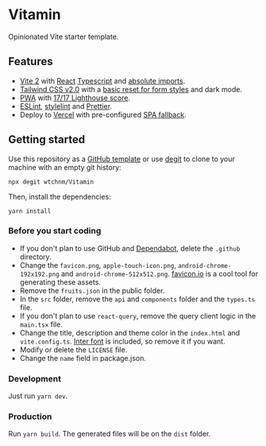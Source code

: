# Vitamin

Opinionated Vite starter template.

## Features

- [Vite 2](https://vitejs.dev) with [React](https://reactjs.org) [Typescript](https://www.typescriptlang.org) and [absolute imports](https://github.com/aleclarson/vite-tsconfig-paths).
- [Tailwind CSS v2.0](https://tailwindcss.com) with a [basic reset for form styles](https://github.com/tailwindlabs/tailwindcss-forms) and dark mode.
- [PWA](https://github.com/antfu/vite-plugin-pwa) with [17/17 Lighthouse score](https://web.dev/pwa-checklist/).
- [ESLint](https://eslint.org), [stylelint](https://stylelint.io) and [Prettier](https://prettier.io).
- Deploy to [Vercel](vercel.com) with pre-configured [SPA fallback](https://vercel.com/docs/configuration#routes/advanced/spa-fallback).

## Getting started

Use this repository as a [GitHub template](https://github.com/wtchnm/Vitamin/generate) or use [degit](https://github.com/Rich-Harris/degit) to clone to your machine with an empty git history:

```
npx degit wtchnm/Vitamin
```

Then, install the dependencies:

```
yarn install
```

### Before you start coding

- If you don't plan to use GitHub and [Dependabot](https://dependabot.com), delete the `.github` directory.
- Change the `favicon.png`, `apple-touch-icon.png`, `android-chrome-192x192.png` and `android-chrome-512x512.png`. [favicon.io](https://favicon.io) is a cool tool for generating these assets.
- Remove the `fruits.json` in the public folder.
- In the `src` folder, remove the `api` and `components` folder and the `types.ts` file.
- If you don't plan to use `react-query`, remove the query client logic in the `main.tsx` file.
- Change the title, description and theme color in the `index.html` and `vite.config.ts`. [Inter font](https://rsms.me/inter/) is included, so remove it if you want.
- Modify or delete the `LICENSE` file.
- Change the `name` field in package.json.

### Development

Just run `yarn dev`.

### Production

Run `yarn build`. The generated files will be on the `dist` folder.
